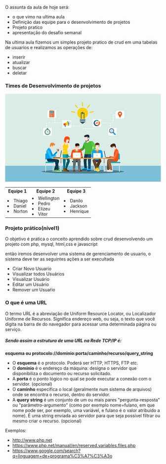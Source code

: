 O assunta da aula de hoje será:

- o que vimo na ultima aula
- Definição das equipe para  o desenvolvimento de projetos
- Projeto pratico
- apresentação do desafio semanal




Na ultima aula fizemos um simples projeto pratico de crud em uma tabelas de usuarios e realizamos as operações de:
- inserir
- atualizar
- buscar 
- deletar



### <span id='time_desenvolvimento'>Times de Desenvolvimento de projetos</span>
<img src='./time-de-desenvolvimento.png' />

 
<table>
    <tr>
        <th>Equipe 1</th>
        <th>Equipe 2</th>
        <th>Equipe 3</th>
    </tr>
    <tr>
        <td>
            <li>Thiago</li>
            <li>Daniel</li>
            <li>Norton</li>
        </td>
        <td>
            <li>Wellington</li>
            <li>Pedro</li>
            <li>Elizeu</li>
	    <li>Vitor</li>
        </td>
        <td>
            <li>Danilo</li>
            <li>Jackson</li>
            <li>Henrique</li>
        </td>
    </tr>
</table>


### <span id='projeto_nivel1'>Projeto prático(nível1)</span>

<p>O objetivo é pratica o conceito aprendido sobre crud desenvolvendo um projeto com php, mysql, html,css e javascript
</p>

<p>então iremos desenvolver uma sistema de gerenciamento de usuario, o sistema deve ter as seguintes ações a ser execultada
</p>

* Criar Novo Usuario
* Visualizar todos Usuários
* Visualizar Usuário
* Editar um Usuário
* Remover um Usuaŕio



### O que é uma URL

<p>O termo URL é a abreviação de Uniform Resource Locator, ou Localizador Uniforme de Recursos. Significa endereço web, ou seja, o texto que você digita na barra de do navegador para acessar uma determinada página ou serviço.</p>


##### Sendo assim a estrutura de uma URL na Rede TCP/IP é:

**esquema ou protocolo://dominio:porta/caminho/recurso/query_string**


* O **esquema** é o protocolo. Poderá ser HTTP, HTTPS, FTP etc.
* O **domínio** é o endereço da máquina: designa o servidor que disponibiliza o documento ou recurso solicitado.
* A **porta** é o ponto lógico no qual se pode executar a conexão com o servidor. (opcional)
* O **caminho** especifica o local (geralmente num sistema de arquivos) onde se encontra o recurso, dentro do servidor.
* A **query string** é um conjunto de um ou mais pares "pergunta-resposta" ou "parâmetro-argumento" (como por exemplo nome=fulano, em que nome pode ser, por exemplo, uma variável, e fulano é o valor atribuído a nome). É uma string enviada ao servidor para que seja possível filtrar ou mesmo criar o recurso. (opcional)

Exemplos:

- http://www.php.net
- https://www.php.net/manual/en/reserved.variables.files.php
- https://www.google.com/search?q=linguagem+de+programa%C3%A7%C3%A3o
